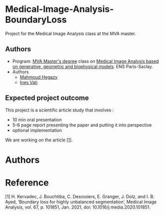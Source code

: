 # Medical-Image-Analysis-BoundaryLoss
  Project for the Medical Image Analysis class at the MVA master.

## Authors
- Program: [MVA Master's degree](https://www.master-mva.com/) class on [Medical Image Analysis based on generative, geometric and biophysical models](http://www-sop.inria.fr/asclepios/cours/MVA/index.htm). ENS Paris-Saclay.
- Authors
    - [Mahmoud Hegazy](https://github.com/mahegz)
    - [Ines Vati](https://github.com/InesVATI)


## Expected project outcome
This project is a scientific article study that involves :
- 10 min oral presentation
- 5-6 page report presenting the paper and putting it into perspective
- optional implementation

We are working on the article [[1]](#1).

# Authors 

# Reference

<a id="1"> [1] </a> H. Kervadec, J. Bouchtiba, C. Desrosiers, E. Granger, J. Dolz, and I. B. Ayed, ‘Boundary loss for highly unbalanced segmentation’, Medical Image Analysis, vol. 67, p. 101851, Jan. 2021, doi: 10.1016/j.media.2020.101851.
